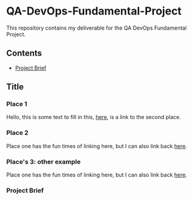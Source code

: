 # QA-DevOps-Fundamental-Project
This repository contains my deliverable for the QA DevOps Fundamental Project.

## Contents
*  [Project Brief](###Project-Brief "Goto Project-Brief")


## Title

### Place 1

Hello, this is some text to fill in this, [here](#place-2), is a link to the second place.

### Place 2

Place one has the fun times of linking here, but I can also link back [here](#place-1).

### Place's 3: other example

Place one has the fun times of linking here, but I can also link back [here](#places-3-other-example).


### Project Brief
